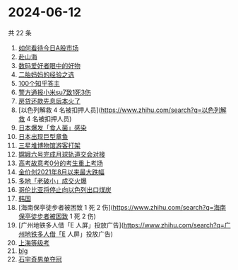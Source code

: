 # 2024-06-12

共 22 条

<!-- BEGIN ZHIHUSEARCH -->
<!-- 最后更新时间 Wed Jun 12 2024 16:14:23 GMT+0800 (China Standard Time) -->
1. [如何看待今日A股市场](https://www.zhihu.com/search?q=如何看待今日A股市场)
1. [赴山海](https://www.zhihu.com/search?q=赴山海)
1. [数码爱好者眼中的好物](https://www.zhihu.com/search?q=数码爱好者眼中的好物)
1. [二胎妈妈的经验之选](https://www.zhihu.com/search?q=二胎妈妈的经验之选)
1. [100个知乎答主](https://www.zhihu.com/search?q=100个知乎答主)
1. [警方通报小米su7致1死3伤](https://www.zhihu.com/search?q=警方通报小米su7致1死3伤)
1. [房贷还款先息后本火了](https://www.zhihu.com/search?q=房贷还款先息后本火了)
1. [以色列解救 4 名被扣押人员](https://www.zhihu.com/search?q=以色列解救 4 名被扣押人员)
1. [日本爆发「食人菌」感染](https://www.zhihu.com/search?q=日本爆发「食人菌」感染)
1. [日本出现巨型章鱼](https://www.zhihu.com/search?q=日本出现巨型章鱼)
1. [三星堆博物馆游客打架](https://www.zhihu.com/search?q=三星堆博物馆游客打架)
1. [嫦娥六号完成月球轨道交会对接](https://www.zhihu.com/search?q=嫦娥六号完成月球轨道交会对接)
1. [高考故意考0分的考生重上考场](https://www.zhihu.com/search?q=高考故意考0分的考生重上考场)
1. [金价创2021年8月以来最大跌幅](https://www.zhihu.com/search?q=金价创2021年8月以来最大跌幅)
1. [多地「老破小」成交火爆](https://www.zhihu.com/search?q=多地「老破小」成交火爆)
1. [哥伦比亚将停止向以色列出口煤炭](https://www.zhihu.com/search?q=哥伦比亚将停止向以色列出口煤炭)
1. [韩国](https://www.zhihu.com/search?q=韩国)
1. [海南保亭徒步者被困致 1 死 2 伤](https://www.zhihu.com/search?q=海南保亭徒步者被困致 1 死 2 伤)
1. [广州地铁多人借「E 人屏」投放广告](https://www.zhihu.com/search?q=广州地铁多人借「E 人屏」投放广告)
1. [上海等级考](https://www.zhihu.com/search?q=上海等级考)
1. [blg](https://www.zhihu.com/search?q=blg)
1. [石宇奇男单夺冠](https://www.zhihu.com/search?q=石宇奇男单夺冠)
<!-- END ZHIHUSEARCH -->
